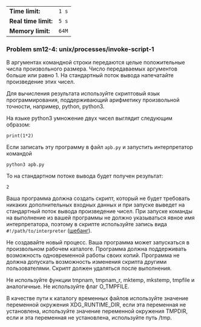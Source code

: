 |                      |       |
|----------------------|-------|
| **Time limit:**      | `1 s` |
| **Real time limit:** | `5 s` |
| **Memory limit:**    | `64M` |


### Problem sm12-4: unix/processes/invoke-script-1

В аргументах командной строки передаются целые положительные числа произвольного размера. Число
передаваемых аргументов больше или равно 1. На стандартный поток вывода напечатайте произведение
этих чисел.

Для вычисления результата используйте скриптовый язык программирования, поддерживающий арифметику
произвольной точности, например, python, python3.

На языке python3 умножение двух чисел выглядит следующим образом:

    
    
    print(1*2)
    

Если записать эту программу в файл `apb.py` и запустить интерпретатор командой

    
    
    python3 apb.py

То на стандартном потоке вывода будет получен результат:

    
    
    2

Ваша программа должна создать скрипт, который не будет требовать никаких дополнительных входных
данных и при запуске выведет на стандартный поток вывода произведение чисел. При запуске команды на
выполнение из вашей программы не должно указываться явное имя интерпретатора, поэтому в скрипте
используйте запись вида `#!/path/to/interpreter`
([шебанг](https://ru.m.wikipedia.org/wiki/%D0%A8%D0%B5%D0%B1%D0%B0%D0%BD%D0%B3_\(Unix\))).

Не создавайте новый процесс. Ваша программа может запускаться в произвольном рабочем каталоге.
Программа должна поддерживать возможность одновременной работы своих копий. Программа не должна
допускать возможность изменения скрипта другими пользователями. Скрипт должен удаляться после
выполнения.

Не используйте функции tmpnam, tmpnam_r, mktemp, mkstemp, tmpfile и аналогичные. Не используйте флаг
O_TMPFILE.

В качестве пути к каталогу временных файлов используйте значение переменной окружения
XDG_RUNTIME_DIR, если эта переменная не установлена, используйте значение переменной окружения
TMPDIR, если и эта переменная не установлена, используйте путь /tmp.

